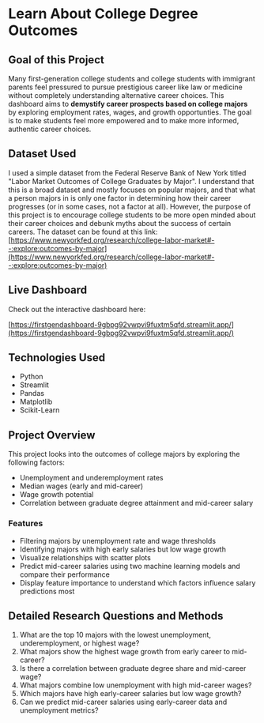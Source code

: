 # Learn About College Degree Outcomes

## Goal of this Project

Many first-generation college students and college students with immigrant parents feel pressured to pursue prestigious career like law or medicine without completely understanding alternative career choices. This dashboard aims to **demystify career prospects based on college majors** by exploring employment rates, wages, and growth opportunties. The goal is to make students feel more empowered and to make more informed, authentic career choices.

## Dataset Used

I used a simple dataset from the Federal Reserve Bank of New York titled "Labor Market Outcomes of College Graduates by Major". I understand that this is a broad dataset and mostly focuses on popular majors, and that what a person majors in is only one factor in determining how their career progresses (or in some cases, not a factor at all). However, the purpose of this project is to encourage college students to be more open minded about their career choices and debunk myths about the success of certain careers. The dataset can be found at this link: [https://www.newyorkfed.org/research/college-labor-market#--:explore:outcomes-by-major](https://www.newyorkfed.org/research/college-labor-market#--:explore:outcomes-by-major)

## Live Dashboard

Check out the interactive dashboard here:

[https://firstgendashboard-9gbpg92vwpvi9fuxtm5qfd.streamlit.app/](https://firstgendashboard-9gbpg92vwpvi9fuxtm5qfd.streamlit.app/)

## Technologies Used

- Python
- Streamlit
- Pandas
- Matplotlib
- Scikit-Learn

## Project Overview

This project looks into the outcomes of college majors by exploring the following factors:
- Unemployment and underemployment rates
- Median wages (early and mid-career)
- Wage growth potential
- Correlation between graduate degree attainment and mid-career salary

### Features

- Filtering majors by unemployment rate and wage thresholds
- Identifying majors with high early salaries but low wage growth
- Visualize relationships with scatter plots
- Predict mid-career salaries using two machine learning models and compare their performance
- Display feature importance to understand which factors influence salary predictions most

## Detailed Research Questions and Methods

1. What are the top 10 majors with the lowest unemployment, underemployment, or highest wage?
2. What majors show the highest wage growth from early career to mid-career?
3. Is there a correlation between graduate degree share and mid-career wage?
4. What majors combine low unemployment with high mid-career wages?
5. Which majors have high early-career salaries but low wage growth?
6. Can we predict mid-career salaries using early-career data and unemployment metrics?



